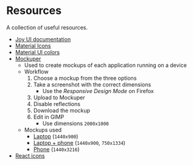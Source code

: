 # Resources

A collection of useful resources.

- [Joy UI documentation](https://mui.com/joy-ui/getting-started)
- [Material Icons](https://mui.com/material-ui/material-icons)
- [Material UI colors](https://mui.com/material-ui/customization/color)
- [Mockuper](https://mockuper.net/mockups/desktop)
  - Used to create mockups of each application running on a device
  - Workflow
    1. Choose a mockup from the three options
    2. Take a screenshot with the correct dimensions
       - Use the _Responsive Design Mode_ on Firefox
    3. Upload to Mockuper
    4. Disable reflections
    5. Download the mockup
    6. Edit in GIMP
       - Use dimensions `2000x1000`
  - Mockups used
    - [Laptop](https://mockuper.net/mockup/6UsieT-qo/macbook-pro-16) (`1440x900`)
    - [Laptop + phone](https://mockuper.net/mockup/1777/multiple-devices) (`1440x900`, `750x1334`)
    - [Phone](https://mockuper.net/mockup/EwXUHw67B/oppo-find-x5-pro) (`1440x3216`)
- [React icons](https://react-icons.github.io/react-icons)
